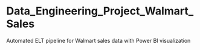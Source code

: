 # Data_Engineering_Project_Walmart_Sales
Automated ELT pipeline for Walmart sales data with Power BI visualization
